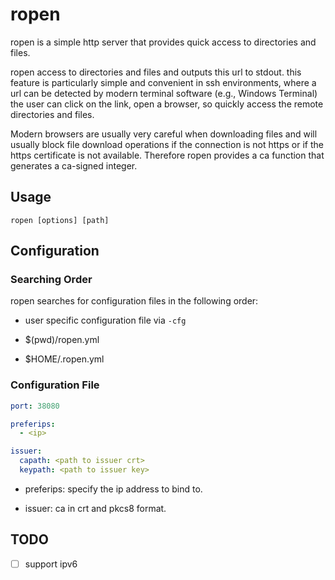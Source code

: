 # ropen

ropen is a simple http server that provides quick access to directories and files.

ropen access to directories and files and outputs this url to stdout. this feature is particularly simple and convenient in ssh environments, where a url can be detected by modern terminal software (e.g., Windows Terminal) the user can click on the link, open a browser, so quickly access the remote directories and files.

Modern browsers are usually very careful when downloading files and will usually block file download operations if the connection is not https or if the https certificate is not available. Therefore ropen provides a ca function that generates a ca-signed integer.

## Usage

```shell
ropen [options] [path]
```

## Configuration

### Searching Order

ropen searches for configuration files in the following order:

- user specific configuration file via `-cfg`

- $(pwd)/ropen.yml

- $HOME/.ropen.yml

### Configuration File

```yml
port: 38080

preferips: 
  - <ip>

issuer:
  capath: <path to issuer crt>
  keypath: <path to issuer key>
```

- preferips: specify the ip address to bind to.

- issuer: ca in crt and pkcs8 format.

## TODO

- [ ] support ipv6
